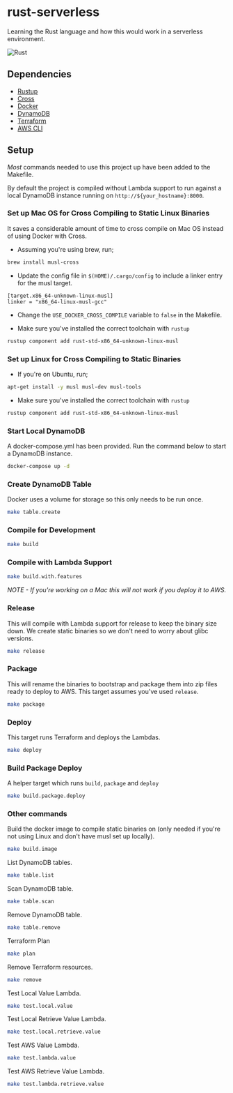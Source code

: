 # rust-serverless
Learning the Rust language and how this would work in a serverless environment.

![Rust](https://github.com/ederoyd46/rust-serverless/workflows/Rust/badge.svg)

## Dependencies
- [Rustup](https://rustup.rs/)
- [Cross](https://crates.io/crates/cross)
- [Docker](https://www.docker.com/)
- [DynamoDB](https://aws.amazon.com/dynamodb/)
- [Terraform](https://www.terraform.io/)
- [AWS CLI](https://aws.amazon.com/cli/)

## Setup
_Most_ commands needed to use this project up have been added to the Makefile.

By default the project is compiled without Lambda support to run against a local DynamoDB instance running on `http://${your_hostname}:8000`. 

### Set up Mac OS for Cross Compiling to Static Linux Binaries

It saves a considerable amount of time to cross compile on Mac OS instead of using Docker with Cross.

- Assuming you're using brew, run;
```sh
brew install musl-cross
```

- Update the config file in `$(HOME)/.cargo/config` to include a linker entry for the musl target.
```
[target.x86_64-unknown-linux-musl]
linker = "x86_64-linux-musl-gcc"
```

- Change the `USE_DOCKER_CROSS_COMPILE` variable to `false` in the Makefile.

- Make sure you've installed the correct toolchain with `rustup`
```sh
rustup component add rust-std-x86_64-unknown-linux-musl
```
### Set up Linux for Cross Compiling to Static Binaries

- If you're on Ubuntu, run; 
```sh
apt-get install -y musl musl-dev musl-tools
```

- Make sure you've installed the correct toolchain with `rustup`
```sh
rustup component add rust-std-x86_64-unknown-linux-musl
```

### Start Local DynamoDB
A docker-compose.yml has been provided. Run the command below to start a DynamoDB instance.

```sh
docker-compose up -d
```

### Create DynamoDB Table

Docker uses a volume for storage so this only needs to be run once.

```sh
make table.create
```

### Compile for Development

```sh
make build
```

### Compile with Lambda Support

```sh
make build.with.features
```
_NOTE - If you're working on a Mac this will not work if you deploy it to AWS._

### Release
This will compile with Lambda support for release to keep the binary size down. We create static binaries so we don't need to worry about glibc versions.

```sh
make release
```

###  Package
This will rename the binaries to bootstrap and package them into zip files ready to deploy to AWS. This target assumes you've used `release`.

```sh
make package
```

### Deploy
This target runs Terraform and deploys the Lambdas.

```sh
make deploy
```

### Build Package Deploy
A helper target which runs `build`, `package` and `deploy`

```sh
make build.package.deploy
```

### Other commands
Build the docker image to compile static binaries on (only needed if you're not using Linux and don't have musl set up locally).

```sh
make build.image
```

List DynamoDB tables.

```sh
make table.list
```

Scan DynamoDB table.
```sh
make table.scan
```

Remove DynamoDB table.
```sh
make table.remove
```

Terraform Plan
```sh
make plan
```

Remove Terraform resources.

```sh
make remove
```

Test Local Value Lambda.
```sh
make test.local.value
```

Test Local Retrieve Value Lambda.
```sh
make test.local.retrieve.value
```

Test AWS Value Lambda.
```sh
make test.lambda.value
```

Test AWS Retrieve Value Lambda.
```sh
make test.lambda.retrieve.value
```


